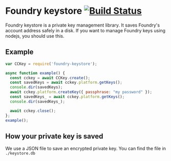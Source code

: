 Foundry keystore [![Build Status](https://travis-ci.org/CodeChain-io/foundry-keystore-js.svg?branch=master)](https://travis-ci.org/CodeChain-io/foundry-keystore-js)
===================

Foundry keystore is a private key management library. It saves Foundry's account address safely in a disk. If you want to manage Foundry keys using nodejs, you should use this.

Example
-----------

```js
var CCKey = require('foundry-keystore');

async function example() {
  const cckey = await CCKey.create();
  const savedKeys = await cckey.platform.getKeys();
  console.dir(savedKeys);
  await cckey.platform.createKey({ passphrase: "my password" });
  const savedKeys_ = await cckey.platform.getKeys();
  console.dir(savedKeys_);

  await cckey.close();
};
example();

```

How your private key is saved
-------------------

We use a JSON file to save an encrypted private key. You can find the file in `./keystore.db`
